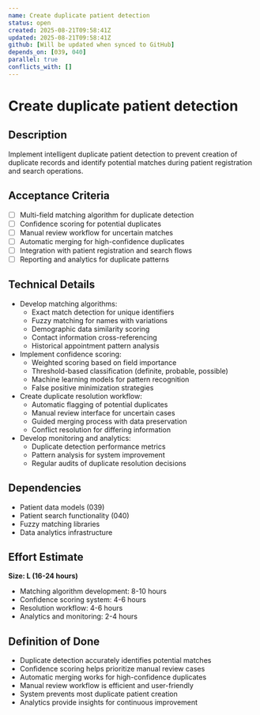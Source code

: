 ```yaml
---
name: Create duplicate patient detection
status: open
created: 2025-08-21T09:58:41Z
updated: 2025-08-21T09:58:41Z
github: [Will be updated when synced to GitHub]
depends_on: [039, 040]
parallel: true
conflicts_with: []
---
```


# Create duplicate patient detection

## Description
Implement intelligent duplicate patient detection to prevent creation of duplicate records and identify potential matches during patient registration and search operations.

## Acceptance Criteria
- [ ] Multi-field matching algorithm for duplicate detection
- [ ] Confidence scoring for potential duplicates
- [ ] Manual review workflow for uncertain matches
- [ ] Automatic merging for high-confidence duplicates
- [ ] Integration with patient registration and search flows
- [ ] Reporting and analytics for duplicate patterns

## Technical Details
- Develop matching algorithms:
  - Exact match detection for unique identifiers
  - Fuzzy matching for names with variations
  - Demographic data similarity scoring
  - Contact information cross-referencing
  - Historical appointment pattern analysis
- Implement confidence scoring:
  - Weighted scoring based on field importance
  - Threshold-based classification (definite, probable, possible)
  - Machine learning models for pattern recognition
  - False positive minimization strategies
- Create duplicate resolution workflow:
  - Automatic flagging of potential duplicates
  - Manual review interface for uncertain cases
  - Guided merging process with data preservation
  - Conflict resolution for differing information
- Develop monitoring and analytics:
  - Duplicate detection performance metrics
  - Pattern analysis for system improvement
  - Regular audits of duplicate resolution decisions

## Dependencies
- Patient data models (039)
- Patient search functionality (040)
- Fuzzy matching libraries
- Data analytics infrastructure

## Effort Estimate
**Size: L (16-24 hours)**
- Matching algorithm development: 8-10 hours
- Confidence scoring system: 4-6 hours
- Resolution workflow: 4-6 hours
- Analytics and monitoring: 2-4 hours

## Definition of Done
- Duplicate detection accurately identifies potential matches
- Confidence scoring helps prioritize manual review cases
- Automatic merging works for high-confidence duplicates
- Manual review workflow is efficient and user-friendly
- System prevents most duplicate patient creation
- Analytics provide insights for continuous improvement